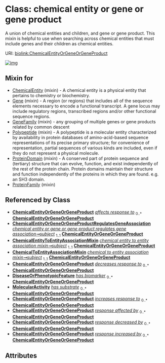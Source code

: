 
# Class: chemical entity or gene or gene product


A union of chemical entities and children, and gene or gene product. This mixin is helpful to use when searching across chemical entities that must include genes and their children as chemical entities.

URI: [biolink:ChemicalEntityOrGeneOrGeneProduct](https://w3id.org/biolink/vocab/ChemicalEntityOrGeneOrGeneProduct)


[![img](https://yuml.me/diagram/nofunky;dir:TB/class/[MolecularActivity],[DiseaseOrPhenotypicFeature],[ChemicalToEntityAssociationMixin],[ChemicalEntityToEntityAssociationMixin],[ChemicalEntityOrGeneOrGeneProductRegulatesGeneAssociation],[ChemicalEntityOrGeneOrGeneProductRegulatesGeneAssociation]++-%20subject%201..1>[ChemicalEntityOrGeneOrGeneProduct],[ChemicalEntityToEntityAssociationMixin]++-%20subject%201..1>[ChemicalEntityOrGeneOrGeneProduct],[ChemicalToEntityAssociationMixin]++-%20subject%201..1>[ChemicalEntityOrGeneOrGeneProduct],[ProteinFamily]uses%20-.->[ChemicalEntityOrGeneOrGeneProduct],[ProteinDomain]uses%20-.->[ChemicalEntityOrGeneOrGeneProduct],[Polypeptide]uses%20-.->[ChemicalEntityOrGeneOrGeneProduct],[GeneFamily]uses%20-.->[ChemicalEntityOrGeneOrGeneProduct],[Gene]uses%20-.->[ChemicalEntityOrGeneOrGeneProduct],[ChemicalEntity]uses%20-.->[ChemicalEntityOrGeneOrGeneProduct],[ProteinFamily],[ProteinDomain],[Polypeptide],[GeneFamily],[Gene],[ChemicalEntity])](https://yuml.me/diagram/nofunky;dir:TB/class/[MolecularActivity],[DiseaseOrPhenotypicFeature],[ChemicalToEntityAssociationMixin],[ChemicalEntityToEntityAssociationMixin],[ChemicalEntityOrGeneOrGeneProductRegulatesGeneAssociation],[ChemicalEntityOrGeneOrGeneProductRegulatesGeneAssociation]++-%20subject%201..1>[ChemicalEntityOrGeneOrGeneProduct],[ChemicalEntityToEntityAssociationMixin]++-%20subject%201..1>[ChemicalEntityOrGeneOrGeneProduct],[ChemicalToEntityAssociationMixin]++-%20subject%201..1>[ChemicalEntityOrGeneOrGeneProduct],[ProteinFamily]uses%20-.->[ChemicalEntityOrGeneOrGeneProduct],[ProteinDomain]uses%20-.->[ChemicalEntityOrGeneOrGeneProduct],[Polypeptide]uses%20-.->[ChemicalEntityOrGeneOrGeneProduct],[GeneFamily]uses%20-.->[ChemicalEntityOrGeneOrGeneProduct],[Gene]uses%20-.->[ChemicalEntityOrGeneOrGeneProduct],[ChemicalEntity]uses%20-.->[ChemicalEntityOrGeneOrGeneProduct],[ProteinFamily],[ProteinDomain],[Polypeptide],[GeneFamily],[Gene],[ChemicalEntity])

## Mixin for

 * [ChemicalEntity](ChemicalEntity.md) (mixin)  - A chemical entity is a physical entity that pertains to chemistry or biochemistry.
 * [Gene](Gene.md) (mixin)  - A region (or regions) that includes all of the sequence elements necessary to encode a functional transcript. A gene locus may include regulatory regions, transcribed regions and/or other functional sequence regions.
 * [GeneFamily](GeneFamily.md) (mixin)  - any grouping of multiple genes or gene products related by common descent
 * [Polypeptide](Polypeptide.md) (mixin)  - A polypeptide is a molecular entity characterized by availability in protein databases of amino-acid-based sequence representations of its precise primary structure; for convenience of representation, partial sequences of various kinds are included, even if they do not represent a physical molecule.
 * [ProteinDomain](ProteinDomain.md) (mixin)  - A conserved part of protein sequence and (tertiary) structure that can evolve, function, and exist independently of the rest of the protein chain. Protein domains maintain their structure and function independently of the proteins in which they are found. e.g. an SH3 domain.
 * [ProteinFamily](ProteinFamily.md) (mixin) 

## Referenced by Class

 *  **[ChemicalEntityOrGeneOrGeneProduct](ChemicalEntityOrGeneOrGeneProduct.md)** *[affects response to](affects_response_to.md)*  <sub>0..\*</sub>  **[ChemicalEntityOrGeneOrGeneProduct](ChemicalEntityOrGeneOrGeneProduct.md)**
 *  **[ChemicalEntityOrGeneOrGeneProductRegulatesGeneAssociation](ChemicalEntityOrGeneOrGeneProductRegulatesGeneAssociation.md)** *[chemical entity or gene or gene product regulates gene association➞subject](chemical_entity_or_gene_or_gene_product_regulates_gene_association_subject.md)*  <sub>1..1</sub>  **[ChemicalEntityOrGeneOrGeneProduct](ChemicalEntityOrGeneOrGeneProduct.md)**
 *  **[ChemicalEntityToEntityAssociationMixin](ChemicalEntityToEntityAssociationMixin.md)** *[chemical entity to entity association mixin➞subject](chemical_entity_to_entity_association_mixin_subject.md)*  <sub>1..1</sub>  **[ChemicalEntityOrGeneOrGeneProduct](ChemicalEntityOrGeneOrGeneProduct.md)**
 *  **[ChemicalToEntityAssociationMixin](ChemicalToEntityAssociationMixin.md)** *[chemical to entity association mixin➞subject](chemical_to_entity_association_mixin_subject.md)*  <sub>1..1</sub>  **[ChemicalEntityOrGeneOrGeneProduct](ChemicalEntityOrGeneOrGeneProduct.md)**
 *  **[ChemicalEntityOrGeneOrGeneProduct](ChemicalEntityOrGeneOrGeneProduct.md)** *[decreases response to](decreases_response_to.md)*  <sub>0..\*</sub>  **[ChemicalEntityOrGeneOrGeneProduct](ChemicalEntityOrGeneOrGeneProduct.md)**
 *  **[DiseaseOrPhenotypicFeature](DiseaseOrPhenotypicFeature.md)** *[has biomarker](has_biomarker.md)*  <sub>0..\*</sub>  **[ChemicalEntityOrGeneOrGeneProduct](ChemicalEntityOrGeneOrGeneProduct.md)**
 *  **[MolecularActivity](MolecularActivity.md)** *[has substrate](has_substrate.md)*  <sub>0..\*</sub>  **[ChemicalEntityOrGeneOrGeneProduct](ChemicalEntityOrGeneOrGeneProduct.md)**
 *  **[ChemicalEntityOrGeneOrGeneProduct](ChemicalEntityOrGeneOrGeneProduct.md)** *[increases response to](increases_response_to.md)*  <sub>0..\*</sub>  **[ChemicalEntityOrGeneOrGeneProduct](ChemicalEntityOrGeneOrGeneProduct.md)**
 *  **[ChemicalEntityOrGeneOrGeneProduct](ChemicalEntityOrGeneOrGeneProduct.md)** *[response affected by](response_affected_by.md)*  <sub>0..\*</sub>  **[ChemicalEntityOrGeneOrGeneProduct](ChemicalEntityOrGeneOrGeneProduct.md)**
 *  **[ChemicalEntityOrGeneOrGeneProduct](ChemicalEntityOrGeneOrGeneProduct.md)** *[response decreased by](response_decreased_by.md)*  <sub>0..\*</sub>  **[ChemicalEntityOrGeneOrGeneProduct](ChemicalEntityOrGeneOrGeneProduct.md)**
 *  **[ChemicalEntityOrGeneOrGeneProduct](ChemicalEntityOrGeneOrGeneProduct.md)** *[response increased by](response_increased_by.md)*  <sub>0..\*</sub>  **[ChemicalEntityOrGeneOrGeneProduct](ChemicalEntityOrGeneOrGeneProduct.md)**

## Attributes

